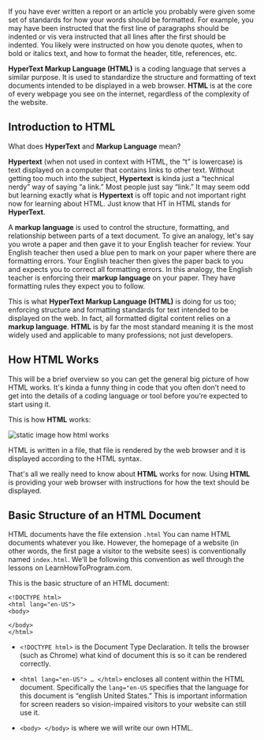 If you have ever written a report or an article you probably were given some set of standards for how your words should be formatted. For example, you may have been instructed that the first line of paragraphs should be indented or vis vera instructed that all lines after the first should be indented. You likely were instructed on how you denote quotes, when to bold or italics text, and how to format the header, title, references, etc.

**HyperText Markup Language (HTML)** is a coding language that serves a similar purpose. It is used to standardize the structure and formatting of text documents intended to be displayed in a web browser. **HTML** is at the core of every webpage you see on the internet, regardless of the complexity of the website. 


## Introduction to HTML


What does **HyperText** and **Markup Language** mean? 


**Hypertext** (when not used in context with HTML, the “t” is lowercase) is text displayed on a computer that contains links to other text. Without getting too much into the subject, **Hypertext** is kinda just a “technical nerdy” way of saying “a link.” Most people just say “link.” It may seem odd but learning exactly what is **Hypertext** is off topic and not important right now for learning about HTML. Just know that HT in HTML stands for **HyperText**.


A **markup language** is used to control the structure, formatting, and relationship between parts of a text document. To give an analogy, let's say you wrote a paper and then gave it to your English teacher for review. Your English teacher then used a blue pen to mark on your paper where there are formatting errors. Your English teacher then gives the paper back to you and expects you to correct all formatting errors. In this analogy, the English teacher is enforcing their **markup language** on your paper. They have formatting rules they expect you to follow. 


This is what **HyperText Markup Language (HTML)** is doing for us too; enforcing structure and formatting standards for text intended to be displayed on the web. In fact, all formatted digital content relies on a **markup language**. **HTML** is by far the most standard meaning it is the most widely used and applicable to many professions; not just developers.


## How HTML Works

This will be a brief overview so you can get the general big picture of how HTML works. It's kinda a funny thing in code that you often don’t need to get into the details of a coding language or tool before you’re expected to start using it. 


This is how **HTML** works:

![static image how html works](https://learnhowtoprogram.s3.us-west-2.amazonaws.com/misc/HTML-Image-1.png)

HTML is written in a file, that file is rendered by the web browser and it is displayed according to the HTML syntax.

That's all we really need to know about **HTML** works for now. Using **HTML** is providing your web browser with instructions for how the text should be displayed. 


## 	Basic Structure of an HTML Document

HTML documents have the file extension `.html` You can name HTML documents whatever you like. However, the homepage of a website (in other words, the first page a visitor to the website sees) is conventionally named `index.html`. We’ll be following this convention as well through the lessons on LearnHowToProgram.com. 


This is the basic structure of an HTML document:


``` 
<!DOCTYPE html>
<html lang="en-US">
<body>
	
</body>
</html>
```



* `<!DOCTYPE html>` is the Document Type Declaration. It tells the browser (such as Chrome) what kind of document this is so it can be rendered correctly.  

* `<html lang="en-US"> … </html>` encloses all content within the HTML document. Specifically the `lang="en-US` specifies that the language for this document is “english United States.” This is important information for screen readers so vision-impaired visitors to your website can still use it.  

* `<body> </body>` is where we will write our own HTML. 
